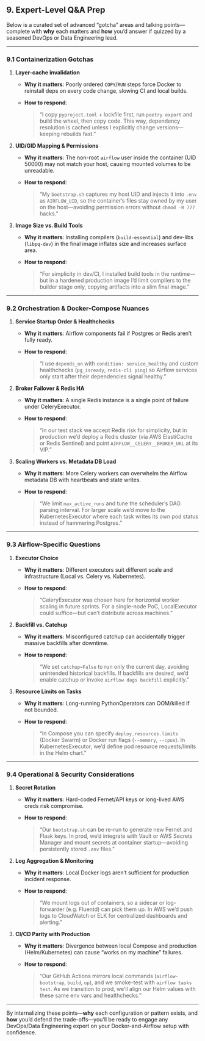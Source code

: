 ## 9. Expert-Level Q\&A Prep

Below is a curated set of advanced “gotcha” areas and talking points—complete with **why** each matters and **how** you’d answer if quizzed by a seasoned DevOps or Data Engineering lead.

---

### 9.1 Containerization Gotchas

1. **Layer-cache invalidation**

   * **Why it matters**: Poorly ordered `COPY`/`RUN` steps force Docker to reinstall deps on every code change, slowing CI and local builds.
   * **How to respond**:

     > “I copy `pyproject.toml` + lockfile first, run `poetry export` and build the wheel, then copy code. This way, dependency resolution is cached unless I explicitly change versions—keeping rebuilds fast.”

2. **UID/GID Mapping & Permissions**

   * **Why it matters**: The non-root `airflow` user inside the container (UID 50000) may not match your host, causing mounted volumes to be unreadable.
   * **How to respond**:

     > “My `bootstrap.sh` captures my host UID and injects it into `.env` as `AIRFLOW_UID`, so the container’s files stay owned by my user on the host—avoiding permission errors without `chmod -R 777` hacks.”

3. **Image Size vs. Build Tools**

   * **Why it matters**: Installing compilers (`build-essential`) and dev-libs (`libpq-dev`) in the final image inflates size and increases surface area.
   * **How to respond**:

     > “For simplicity in dev/CI, I installed build tools in the runtime—but in a hardened production image I’d limit compilers to the builder stage only, copying artifacts into a slim final image.”

---

### 9.2 Orchestration & Docker-Compose Nuances

1. **Service Startup Order & Healthchecks**

   * **Why it matters**: Airflow components fail if Postgres or Redis aren’t fully ready.
   * **How to respond**:

     > “I use `depends_on` with `condition: service_healthy` and custom healthchecks (`pg_isready`, `redis-cli ping`) so Airflow services only start after their dependencies signal healthy.”

2. **Broker Failover & Redis HA**

   * **Why it matters**: A single Redis instance is a single point of failure under CeleryExecutor.
   * **How to respond**:

     > “In our test stack we accept Redis risk for simplicity, but in production we’d deploy a Redis cluster (via AWS ElastiCache or Redis Sentinel) and point `AIRFLOW__CELERY__BROKER_URL` at its VIP.”

3. **Scaling Workers vs. Metadata DB Load**

   * **Why it matters**: More Celery workers can overwhelm the Airflow metadata DB with heartbeats and state writes.
   * **How to respond**:

     > “We limit `max_active_runs` and tune the scheduler’s DAG parsing interval. For larger scale we’d move to the KubernetesExecutor where each task writes its own pod status instead of hammering Postgres.”

---

### 9.3 Airflow-Specific Questions

1. **Executor Choice**

   * **Why it matters**: Different executors suit different scale and infrastructure (Local vs. Celery vs. Kubernetes).
   * **How to respond**:

     > “CeleryExecutor was chosen here for horizontal worker scaling in future sprints. For a single-node PoC, LocalExecutor could suffice—but can’t distribute across machines.”

2. **Backfill vs. Catchup**

   * **Why it matters**: Misconfigured catchup can accidentally trigger massive backfills after downtime.
   * **How to respond**:

     > “We set `catchup=False` to run only the current day, avoiding unintended historical backfills. If backfills are desired, we’d enable catchup or invoke `airflow dags backfill` explicitly.”

3. **Resource Limits on Tasks**

   * **Why it matters**: Long-running PythonOperators can OOM/killed if not bounded.
   * **How to respond**:

     > “In Compose you can specify `deploy.resources.limits` (Docker Swarm) or Docker run flags (`--memory`, `--cpus`). In KubernetesExecutor, we’d define pod resource requests/limits in the Helm chart.”

---

### 9.4 Operational & Security Considerations

1. **Secret Rotation**

   * **Why it matters**: Hard-coded Fernet/API keys or long-lived AWS creds risk compromise.
   * **How to respond**:

     > “Our `bootstrap.sh` can be re-run to generate new Fernet and Flask keys. In prod, we’d integrate with Vault or AWS Secrets Manager and mount secrets at container startup—avoiding persistently stored `.env` files.”

2. **Log Aggregation & Monitoring**

   * **Why it matters**: Local Docker logs aren’t sufficient for production incident response.
   * **How to respond**:

     > “We mount logs out of containers, so a sidecar or log-forwarder (e.g. Fluentd) can pick them up. In AWS we’d push logs to CloudWatch or ELK for centralized dashboards and alerting.”

3. **CI/CD Parity with Production**

   * **Why it matters**: Divergence between local Compose and production (Helm/Kubernetes) can cause “works on my machine” failures.
   * **How to respond**:

     > “Our GitHub Actions mirrors local commands (`airflow-bootstrap`, `build`, `up`), and we smoke-test with `airflow tasks test`. As we transition to prod, we’ll align our Helm values with these same env vars and healthchecks.”

---

By internalizing these points—**why** each configuration or pattern exists, and **how** you’d defend the trade-offs—you’ll be ready to engage any DevOps/Data Engineering expert on your Docker-and-Airflow setup with confidence.
